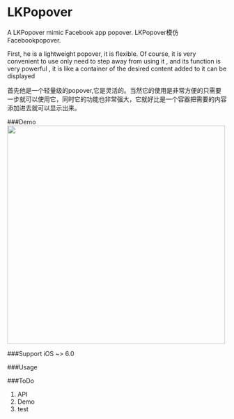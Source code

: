 # LKPopover
A LKPopover mimic Facebook app popover. LKPopover模仿Facebookpopover.

First, he is a lightweight popover, it is flexible. Of course, it is very convenient to use only need to step away from using it , and its function is very powerful , it is like a container of the desired content added to it can be displayed 

首先他是一个轻量级的popover,它是灵活的。当然它的使用是非常方便的只需要一步就可以使用它，同时它的功能也非常强大，它就好比是一个容器把需要的内容添加进去就可以显示出来。


###Demo 
<img src="https://raw.github.com/HetorLiuk/LKPopover/master/demo.gif" width="500"><br/>

###Support 
iOS ~> 6.0

###Usage


###ToDo
1. API
2. Demo
3. test
